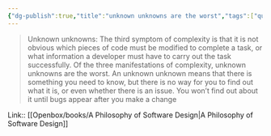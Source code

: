 ```yaml
---
{"dg-publish":true,"title":"unknown unknowns are the worst","tags":["quotes"],"date":"2023-05-09T09:57:39+04:00","modified_at":"2023-08-11T15:04:02+03:00","alias":"unknown unknowns are the worst","dg-path":"/quotes/202305090957.md","permalink":"/quotes/202305090957/","dgPassFrontmatter":true}
---
```



> Unknown unknowns: The third symptom of complexity is that it is not obvious which pieces of code must be modified to complete a task, or what information a developer must have to carry out the task successfully. Of the three manifestations of complexity, unknown unknowns are the worst. An unknown unknown means that there is something you need to know, but there is no way for you to find out what it is, or even whether there is an issue. You won’t find out about it until bugs appear after you make a change 

Link:: [[Openbox/books/A Philosophy of Software Design\|A Philosophy of Software Design]]
